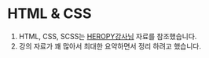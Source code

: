 # HTML & CSS

1. HTML, CSS, SCSS는 [HEROPY강사님](https://heropy.blog/2019/04/24/html-css-starter/) 자료를 참조했습니다.
2. 강의 자료가 꽤 많아서 최대한 요약하면서 정리 하려고 했습니다.

